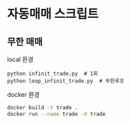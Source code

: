 # 자동매매 스크립트

## 무한 매매

local 환경

```
python infinit_trade.py  # 1회
python loop_infinit_trade.py  # 무한루프
```

docker 환경

```bash
docker build -t trade .
docker run --name trade -d trade
```